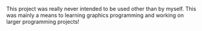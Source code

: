 This project was really never intended to be used other than by myself. This was mainly a means to learning graphics programming and working on larger programming projects!
